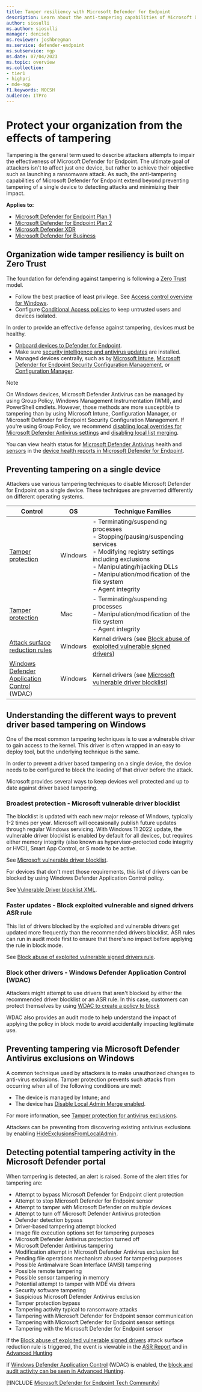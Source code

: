```yaml
---
title: Tamper resiliency with Microsoft Defender for Endpoint
description: Learn about the anti-tampering capabilities of Microsoft Defender for Endpoint.
author: siosulli
ms.author: siosulli
manager: deniseb
ms.reviewer: joshbregman
ms.service: defender-endpoint
ms.subservice: ngp
ms.date: 07/04/2023
ms.topic: overview
ms.collection:
- tier1
- highpri
- mde-ngp
f1.keywords: NOCSH
audience: ITPro
---
```


# Protect your organization from the effects of tampering

Tampering is the general term used to describe attackers attempts to impair the effectiveness of Microsoft Defender for Endpoint. The ultimate goal of attackers isn't to affect just one device, but rather to achieve their objective such as launching a ransomware attack. As such, the anti-tampering capabilities of Microsoft Defender for Endpoint extend beyond preventing tampering of a single device to detecting attacks and minimizing their impact.

**Applies to:**

- [Microsoft Defender for Endpoint Plan 1](https://go.microsoft.com/fwlink/p/?linkid=2154037)
- [Microsoft Defender for Endpoint Plan 2](https://go.microsoft.com/fwlink/p/?linkid=2154037)
- [Microsoft Defender XDR](/microsoft-365/security/defender/microsoft-365-defender)
- [Microsoft Defender for Business](/microsoft-365/security/defender-business/mdb-overview)

## Organization wide tamper resiliency is built on Zero Trust

The foundation for defending against tampering is following a [Zero Trust](/windows/security/zero-trust-windows-device-health) model.

- Follow the best practice of least privilege. See [Access control overview for Windows](/windows/security/identity-protection/access-control/access-control).
- Configure [Conditional Access policies](/azure/active-directory/conditional-access/overview) to keep untrusted users and devices isolated.

In order to provide an effective defense against tampering, devices must be healthy.

- [Onboard devices to Defender for Endpoint](/microsoft-365/security/defender-endpoint/onboard-configure).
- Make sure [security intelligence and antivirus updates](/microsoft-365/security/defender-endpoint/microsoft-defender-antivirus-updates) are installed.
- Managed devices centrally, such as by [Microsoft Intune](/mem/intune/protect/advanced-threat-protection-configure), [Microsoft Defender for Endpoint Security Configuration Management](/mem/intune/protect/mde-security-integration), or [Configuration Manager](/mem/configmgr/protect/deploy-use/endpoint-protection-configure).

> [!NOTE]
> On Windows devices, Microsoft Defender Antivirus can be managed by using Group Policy, Windows Management Instrumentation (WMI), and PowerShell cmdlets. However, those methods are more susceptible to tampering than by using Microsoft Intune, Configuration Manager, or Microsoft Defender for Endpoint Security Configuration Management.
> If you're using Group Policy, we recommend [disabling local overrides for Microsoft Defender Antivirus settings](/microsoft-365/security/defender-endpoint/configure-local-policy-overrides-microsoft-defender-antivirus#configure-local-overrides-for-microsoft-defender-antivirus-settings) and [disabling local list merging](/microsoft-365/security/defender-endpoint/configure-local-policy-overrides-microsoft-defender-antivirus#configure-how-locally-and-globally-defined-threat-remediation-and-exclusions-lists-are-merged).

You can view health status for [Microsoft Defender Antivirus](/microsoft-365/security/defender-endpoint/device-health-microsoft-defender-antivirus-health) health and [sensors](/microsoft-365/security/defender-endpoint/device-health-sensor-health-os) in the [device health reports in Microsoft Defender for Endpoint](/microsoft-365/security/defender-endpoint/device-health-reports).

## Preventing tampering on a single device

Attackers use various tampering techniques to disable Microsoft Defender for Endpoint on a single device. These techniques are prevented differently on different operating systems.

| Control | OS | Technique Families |
|--- |---| ---|
| [Tamper protection](/microsoft-365/security/defender-endpoint/prevent-changes-to-security-settings-with-tamper-protection) | Windows | - Terminating/suspending processes<br/>- Stopping/pausing/suspending services<br/>- Modifying registry settings including exclusions<br/>- Manipulating/hijacking DLLs<br/>- Manipulation/modification of the file system<br/>- Agent integrity |
| [Tamper protection](/microsoft-365/security/defender-endpoint/tamperprotection-macos) | Mac | - Terminating/suspending processes<br/>- Manipulation/modification of the file system<br/>- Agent integrity|
| [Attack surface reduction rules](attack-surface-reduction.md) | Windows | Kernel drivers (see [Block abuse of exploited vulnerable signed drivers](/microsoft-365/security/defender-endpoint/attack-surface-reduction-rules-reference#block-abuse-of-exploited-vulnerable-signed-drivers))|
| [Windows Defender Application Control](/windows/security/threat-protection/windows-defender-application-control/windows-defender-application-control-operational-guide) (WDAC) | Windows | Kernel drivers (see [Microsoft vulnerable driver blocklist](/windows/security/threat-protection/windows-defender-application-control/microsoft-recommended-driver-block-rules))|


## Understanding the different ways to prevent driver based tampering on Windows

One of the most common tampering techniques is to use a vulnerable driver to gain access to the kernel. This driver is often wrapped in an easy to deploy tool, but the underlying technique is the same.

In order to prevent a driver based tampering on a single device, the device needs to be configured to block the loading of that driver before the attack.

Microsoft provides several ways to keep devices well protected and up to date against driver based tampering.

### Broadest protection - Microsoft vulnerable driver blocklist

The blocklist is updated with each new major release of Windows, typically 1-2 times per year. Microsoft will occasionally publish future updates through regular Windows servicing. With Windows 11 2022 update, the vulnerable driver blocklist is enabled by default for all devices, but requires either memory integrity (also known as hypervisor-protected code integrity or HVCI), Smart App Control, or S mode to be active.

See [Microsoft vulnerable driver blocklist](/windows/security/threat-protection/windows-defender-application-control/microsoft-recommended-driver-block-rules#microsoft-vulnerable-driver-blocklist).

For devices that don't meet those requirements, this list of drivers can be blocked by using Windows Defender Application Control policy.

See [Vulnerable Driver blocklist XML](/windows/security/threat-protection/windows-defender-application-control/microsoft-recommended-driver-block-rules#microsoft-vulnerable-driver-blocklist).


### Faster updates - Block exploited vulnerable and signed drivers ASR rule

This list of drivers blocked by the exploited and vulnerable drivers get updated more frequently than the recommended drivers blocklist. ASR rules can run in audit mode first to ensure that there's no impact before applying the rule in block mode.

See [Block abuse of exploited vulnerable signed drivers rule](/microsoft-365/security/defender-endpoint/attack-surface-reduction-rules-reference#block-abuse-of-exploited-vulnerable-signed-drivers).

### Block other drivers - Windows Defender Application Control (WDAC)

Attackers might attempt to use drivers that aren't blocked by either the recommended driver blocklist or an ASR rule. In this case, customers can protect themselves by using [WDAC to create a policy to block](/windows/security/threat-protection/windows-defender-application-control/windows-defender-application-control-operational-guide)

WDAC also provides an audit mode to help understand the impact of applying the policy in block mode to avoid accidentally impacting legitimate use.

## Preventing tampering via Microsoft Defender Antivirus exclusions on Windows

A common technique used by attackers is to make unauthorized changes to anti-virus exclusions. Tamper protection prevents such attacks from occurring when all of the following conditions are met:

- The device is managed by Intune; and
- The device has [Disable Local Admin Merge enabled](/microsoft-365/security/defender-endpoint/configure-local-policy-overrides-microsoft-defender-antivirus#use-microsoft-intune-to-disable-local-list-merging).

For more information, see [Tamper protection for antivirus exclusions](/microsoft-365/security/defender-endpoint/manage-tamper-protection-intune#tamper-protection-for-antivirus-exclusions).

Attackers can be preventing from discovering existing antivirus exclusions by enabling [HideExclusionsFromLocalAdmin](/windows/client-management/mdm/defender-csp#configurationhideexclusionsfromlocaladmins).

<a name='detecting-potential-tampering-activity-in-the-microsoft-365-defender-portal'></a>

## Detecting potential tampering activity in the Microsoft Defender portal

When tampering is detected, an alert is raised. Some of the alert titles for tampering are:

- Attempt to bypass Microsoft Defender for Endpoint client protection
- Attempt to stop Microsoft Defender for Endpoint sensor
- Attempt to tamper with Microsoft Defender on multiple devices
- Attempt to turn off Microsoft Defender Antivirus protection
- Defender detection bypass
- Driver-based tampering attempt blocked
- Image file execution options set for tampering purposes
- Microsoft Defender Antivirus protection turned off
- Microsoft Defender Antivirus tampering
- Modification attempt in Microsoft Defender Antivirus exclusion list
- Pending file operations mechanism abused for tampering purposes
- Possible Antimalware Scan Interface (AMSI) tampering
- Possible remote tampering
- Possible sensor tampering in memory
- Potential attempt to tamper with MDE via drivers
- Security software tampering
- Suspicious Microsoft Defender Antivirus exclusion
- Tamper protection bypass
- Tampering activity typical to ransomware attacks
- Tampering with Microsoft Defender for Endpoint sensor communication
- Tampering with Microsoft Defender for Endpoint sensor settings
- Tampering with the Microsoft Defender for Endpoint sensor


If the [Block abuse of exploited vulnerable signed drivers](/microsoft-365/security/defender-endpoint/attack-surface-reduction-rules-reference#block-abuse-of-exploited-vulnerable-signed-drivers) attack surface reduction rule is triggered, the event is viewable in the [ASR Report](/microsoft-365/security/defender-endpoint/attack-surface-reduction-rules-report) and in [Advanced Hunting](/microsoft-365/security/defender-endpoint/attack-surface-reduction-rules-deployment-operationalize#asr-rules-advanced-hunting)

If [Windows Defender Application Control](/windows/security/threat-protection/windows-defender-application-control/windows-defender-application-control-deployment-guide) (WDAC) is enabled, the [block and audit activity can be seen in Advanced Hunting](/windows/security/threat-protection/windows-defender-application-control/querying-application-control-events-centrally-using-advanced-hunting).




[!INCLUDE [Microsoft Defender for Endpoint Tech Community](../includes/defender-mde-techcommunity.md)]
